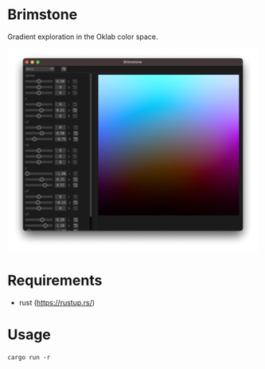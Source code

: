 Brimstone
=========

Gradient exploration in the Oklab color space.

![screenshot](docs/screenshot.webp)

Requirements
============

* rust (https://rustup.rs/)

Usage
=====

`cargo run -r`